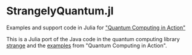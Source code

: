# StrangelyQuantum.jl
Examples and support code in Julia for ["Quantum Computing in Action"](https://www.manning.com/books/quantum-computing-for-java-developers)

This is a Julia port of the Java code in the quantum computing library [strange](https://github.com/redfx-quantum/strange)
and the [examples](https://github.com/johanvos/quantumjava) from "Quantum Computing in Action".
